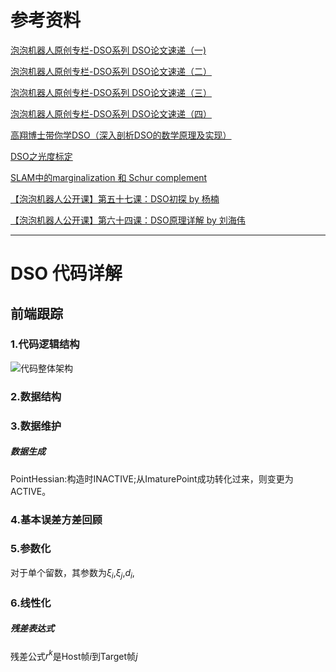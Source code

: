 # 参考资料   
[泡泡机器人原创专栏-DSO系列 DSO论文速递（一) ](https://mp.weixin.qq.com/s/av-3NNcSs6OLNpmcE6p0qw)

[泡泡机器人原创专栏-DSO系列 DSO论文速递（二）](https://mp.weixin.qq.com/s/-d58ozWU_3q_kE77VgO3DQ)   

[泡泡机器人原创专栏-DSO系列 DSO论文速递（三）](https://mp.weixin.qq.com/s/niFiPzdw86JG_G2_RHxnzQ)   

[泡泡机器人原创专栏-DSO系列 DSO论文速递（四）](https://mp.weixin.qq.com/s/r7CrduO3TB4mhwVFro5Tcw)   

[高翔博士带你学DSO（深入剖析DSO的数学原理及实现）](https://mp.weixin.qq.com/s/fZE5PZixsFNW1F5igP7hww)

[DSO之光度标定](http://www.cnblogs.com/luyb/p/6077478.html)

[SLAM中的marginalization 和 Schur complement](https://blog.csdn.net/heyijia0327/article/details/52822104)

[【泡泡机器人公开课】第五十七课：DSO初探 by 杨楠](https://mp.weixin.qq.com/s/2IRUUSQ_efKgifzTIl9f-w)


[【泡泡机器人公开课】第六十四课：DSO原理详解 by 刘海伟](https://mp.weixin.qq.com/s/xjDJ5QSjkuqLNTY0GEyP2Q)

-----
# DSO 代码详解

## 前端跟踪

### 1.代码逻辑结构
![代码整体架构](https://github.com/MRwangmaomao/VSLAM/blob/master/DSO/pic/code_structure.png)

### 2.数据结构

### 3.数据维护

##### 数据生成  
PointHessian:构造时INACTIVE;从ImaturePoint成功转化过来，则变更为ACTIVE。
### 4.基本误差方差回顾

### 5.参数化  
对于单个留数，其参数为$\xi_i$,$\xi_j$,$d_i$,

### 6.线性化  
##### 残差表达式  
 残差公式$r^k$是Host帧$i$到Target帧$j$
